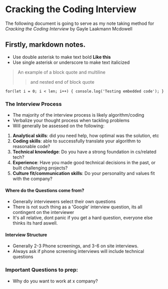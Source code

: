 # Cracking the Coding Interview
The following document is going to serve as my note taking method for 
_Cracking the Coding Interview_ by Gayle Laakmann Mcdowell

## Firstly, markdown notes.
- Use double asterisk to make text bold **Like this** 
- Use single asterisk or underscore to make text italicized

> An example of a block quote
> and multiline
> > and nested
> end of block quote

`
for(let i = 0; i < len; i++) {
    console.log('Testing embedded code');
}
`

### The Interview Process
- The majority of the interview process is likely algorithm/coding
- Verbalize your thought process when tackling problems
- Will generally be assessed on the following:
1. __Analytical skills__: did you need help, how optimal was the solution, etc
2. __Coding skills__: able to successfully translate your algorithm to reasonable code?
3. __Technical knowledge__: Do you have a strong foundation in cs/related tech?
4. __Experience__: Have you made good technical decisions in the past, or built challenging projects?
5. __Culture fit/communication skills__: Do your personality and values fit with the company?

#### Where do the Questions come from?
- Generally interviewers select their own questions
- There is not such thing as a 'Google' interview question, its all contingent on the interviewer
- It's all relative, dont panic if you get a hard question, everyone else thinks its hard aswell.

#### Interview Structure
- Generally 2-3 Phone screenings, and 3-6 on site interviews. 
- Always ask if phone screening interviews will include technical questions

### Important Questions to prep:
- Why do you want to work at x company?
